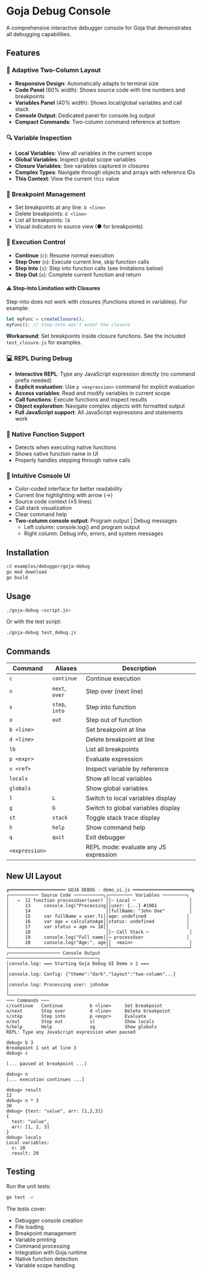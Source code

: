 # Goja Debug Console

A comprehensive interactive debugger console for Goja that demonstrates all debugging capabilities.

## Features

### 🎨 Adaptive Two-Column Layout
- **Responsive Design**: Automatically adapts to terminal size
- **Code Panel** (60% width): Shows source code with line numbers and breakpoints
- **Variables Panel** (40% width): Shows local/global variables and call stack
- **Console Output**: Dedicated panel for console.log output
- **Compact Commands**: Two-column command reference at bottom

### 🔍 Variable Inspection
- **Local Variables**: View all variables in the current scope
- **Global Variables**: Inspect global scope variables
- **Closure Variables**: See variables captured in closures
- **Complex Types**: Navigate through objects and arrays with reference IDs
- **This Context**: View the current `this` value

### 🎯 Breakpoint Management
- Set breakpoints at any line: `b <line>`
- Delete breakpoints: `d <line>`
- List all breakpoints: `lb`
- Visual indicators in source view (● for breakpoints)

### 🚶 Execution Control
- **Continue** (`c`): Resume normal execution
- **Step Over** (`n`): Execute current line, skip function calls
- **Step Into** (`s`): Step into function calls (see limitations below)
- **Step Out** (`o`): Complete current function and return

#### ⚠️ Step-Into Limitation with Closures
Step-into does not work with closures (functions stored in variables). For example:
```javascript
let myFunc = createClosure();
myFunc(); // Step-into won't enter the closure
```
**Workaround**: Set breakpoints inside closure functions. See the included `test_closure.js` for examples.

### 💻 REPL During Debug
- **Interactive REPL**: Type any JavaScript expression directly (no command prefix needed)
- **Explicit evaluation**: Use `p <expression>` command for explicit evaluation
- **Access variables**: Read and modify variables in current scope
- **Call functions**: Execute functions and inspect results
- **Object exploration**: Navigate complex objects with formatted output
- **Full JavaScript support**: All JavaScript expressions and statements work

### 🔧 Native Function Support
- Detects when executing native functions
- Shows native function name in UI
- Properly handles stepping through native calls

### 🎨 Intuitive Console UI
- Color-coded interface for better readability
- Current line highlighting with arrow (→)
- Source code context (±5 lines)
- Call stack visualization
- Clear command help
- **Two-column console output**: Program output | Debug messages
  - Left column: console.log() and program output
  - Right column: Debug info, errors, and system messages

## Installation

```bash
cd examples/debugger/goja-debug
go mod download
go build
```

## Usage

```bash
./goja-debug <script.js>
```

Or with the test script:

```bash
./goja-debug test_debug.js
```

## Commands

| Command | Aliases | Description |
|---------|---------|-------------|
| `c` | `continue` | Continue execution |
| `n` | `next`, `over` | Step over (next line) |
| `s` | `step`, `into` | Step into function |
| `o` | `out` | Step out of function |
| `b <line>` | | Set breakpoint at line |
| `d <line>` | | Delete breakpoint at line |
| `lb` | | List all breakpoints |
| `p <expr>` | | Evaluate expression |
| `v <ref>` | | Inspect variable by reference |
| `locals` | | Show all local variables |
| `globals` | | Show global variables |
| `l` | `L` | Switch to local variables display |
| `g` | `G` | Switch to global variables display |
| `st` | `stack` | Toggle stack trace display |
| `h` | `help` | Show command help |
| `q` | `quit` | Exit debugger |
| `<expression>` | | REPL mode: evaluate any JS expression |

## New UI Layout

```
╔═════════════════════ GOJA DEBUG - demo_ui.js ══════════════════════╗
┌─────────── Source Code ───────────┐┌───────── Variables ─────────┐
│   →  12 function processUser(user) ││─ Local ─                    │
│      13     console.log("Processing││user: {...} #1001            │
│      14                            ││fullName: "John Doe"         │
│      15     var fullName = user.fi││age: undefined               │
│      16     var age = calculateAge││status: undefined            │
│      17     var status = age >= 18││                             │
│      18                            ││─ Call Stack ─               │
│      19     console.log("Full name││→ processUser                │
│      20     console.log("Age:", age││  <main>                     │
└────────────────────────────────────┘└─────────────────────────────┘
┌─────────────────── Console Output ──────────────────────────────────┐
│console.log: === Starting Goja Debug UI Demo v 2 ===                 │
│console.log: Config: {"theme":"dark","layout":"two-column"...}       │
│console.log: Processing user: johndoe                                │
└──────────────────────────────────────────────────────────────────────┘
─── Commands ───
c/continue   Continue          b <line>     Set breakpoint
n/next       Step over         d <line>     Delete breakpoint  
s/step       Step into         p <expr>     Evaluate
o/out        Step out          sl           Show locals
h/help       Help              sg           Show globals
REPL: Type any JavaScript expression when paused

debug> b 3
Breakpoint 1 set at line 3
debug> c

[... paused at breakpoint ...]

debug> n
[... execution continues ...]

debug> result
12
debug> n * 3
30
debug> {test: "value", arr: [1,2,3]}
{
  test: "value",
  arr: [1, 2, 3]
}
debug> locals
Local variables:
  n: 10
  result: 20
```

## Testing

Run the unit tests:

```bash
go test -v
```

The tests cover:
- Debugger console creation
- File loading
- Breakpoint management
- Variable printing
- Command processing
- Integration with Goja runtime
- Native function detection
- Variable scope handling